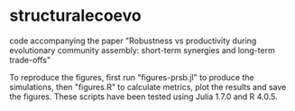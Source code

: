 # structuralecoevo
code accompanying the paper "Robustness vs productivity during evolutionary community assembly: short-term synergies and long-term trade-offs"

To reproduce the figures, first run "figures-prsb.jl" to produce the simulations, then "figures.R" to calculate metrics, plot the results and save the figures. These scripts have been tested using Julia 1.7.0 and R 4.0.5.